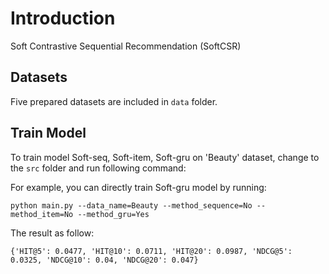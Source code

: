 # Introduction
Soft Contrastive Sequential Recommendation (SoftCSR)

## Datasets

Five prepared datasets are included in `data` folder.

## Train Model

To train model Soft-seq, Soft-item, Soft-gru on 'Beauty' dataset, change to the `src` folder and run following command: 

For example, you can directly train Soft-gru model by running:

```
python main.py --data_name=Beauty --method_sequence=No --method_item=No --method_gru=Yes
```

The result as follow:

```
{'HIT@5': 0.0477, 'HIT@10': 0.0711, 'HIT@20': 0.0987, 'NDCG@5': 0.0325, 'NDCG@10': 0.04, 'NDCG@20': 0.047}
```
